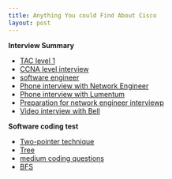 ```yaml
---
title: Anything You could Find About Cisco
layout: post
---
```

**Interview Summary**
- [TAC level 1](https://manqingzhou.github.io/2020-04-18-interview/)
- [CCNA level interview](https://manqingzhou.github.io/2020-04-13-network-summary/)
- [software engineer](https://manqingzhou.github.io/2020-02-20-summary/)
- [Phone interview with Network Engineer](https://manqingzhou.github.io/2020-02-15-interviews3/)
- [Phone interview with Lumentum](https://manqingzhou.github.io/2020-01-31-interview-questions/)
- [Preparation for network engineer interviewp](https://manqingzhou.github.io/2020-01-23-for-lumentum/)
- [Video interview with Bell](https://manqingzhou.github.io/2020-01-22-bell-video-interview/)

**Software coding test**
- [Two-pointer technique](https://manqingzhou.github.io/2020-02-17-two-pointer-technique/)
- [Tree](https://manqingzhou.github.io/2020-02-21-tree-question/)
- [medium coding questions](https://manqingzhou.github.io/2020-02-21-tree-question/)
- [BFS](https://manqingzhou.github.io/2020-03-04-graph/)

